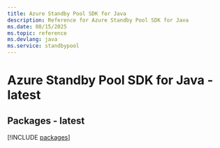```yaml
---
title: Azure Standby Pool SDK for Java
description: Reference for Azure Standby Pool SDK for Java
ms.date: 08/15/2025
ms.topic: reference
ms.devlang: java
ms.service: standbypool
---
```

# Azure Standby Pool SDK for Java - latest
## Packages - latest
[!INCLUDE [packages](standby-pool-index.md)]